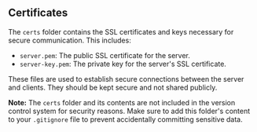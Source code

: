 ## Certificates

The `certs` folder contains the SSL certificates and keys necessary for secure communication. This includes:

- `server.pem`: The public SSL certificate for the server.
- `server-key.pem`: The private key for the server's SSL certificate.

These files are used to establish secure connections between the server and clients. They should be kept secure and not shared publicly.

**Note:** The `certs` folder and its contents are not included in the version control system for security reasons. Make sure to add this folder's content to your `.gitignore` file to prevent accidentally committing sensitive data.